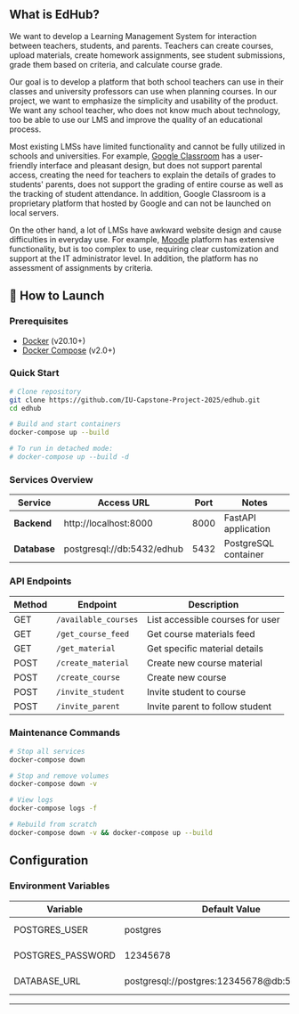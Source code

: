 ## What is EdHub?


We want to develop a Learning Management System for interaction between teachers, students, and parents. Teachers can create courses, upload materials, create homework assignments, see student submissions, grade them based on criteria, and calculate course grade.


Our goal is to develop a platform that both school teachers can use in their classes and university professors can use when planning courses. In our project, we want to emphasize the simplicity and usability of the product. We want any school teacher, who does not know much about technology, too be able to use our LMS and improve the quality of an educational process.

Most existing LMSs have limited functionality and cannot be fully utilized in schools and universities. For example, [Google Classroom](https://classroom.google.com/) has a user-friendly interface and pleasant design, but does not support parental access, creating the need for teachers to explain the details of grades to students' parents, does not support the grading of entire course as well as the tracking of student attendance. In addition, Google Classroom is a proprietary platform that hosted by Google and can not be launched on local servers.

On the other hand, a lot of LMSs have awkward website design and cause difficulties in everyday use. For example, [Moodle](https://moodle.org/) platform has extensive functionality, but is too complex to use, requiring clear customization and support at the IT administrator level. In addition, the platform has no assessment of assignments by criteria.

## 🚀 How to Launch

### Prerequisites
- [Docker](https://docs.docker.com/get-docker/) (v20.10+)
- [Docker Compose](https://docs.docker.com/compose/install/) (v2.0+)

### Quick Start
```bash
# Clone repository
git clone https://github.com/IU-Capstone-Project-2025/edhub.git
cd edhub

# Build and start containers
docker-compose up --build

# To run in detached mode:
# docker-compose up --build -d
```

### Services Overview
| Service       | Access URL                     | Port  | Notes                     |
|---------------|--------------------------------|-------|---------------------------|
| **Backend**   | http://localhost:8000         | 8000  | FastAPI application       |
| **Database**  | postgresql://db:5432/edhub    | 5432  | PostgreSQL container      |

### API Endpoints
| Method | Endpoint           | Description                          |
|--------|--------------------|--------------------------------------|
| GET    | `/available_courses` | List accessible courses for user    |
| GET    | `/get_course_feed`   | Get course materials feed           |
| GET    | `/get_material`      | Get specific material details       |
| POST   | `/create_material`   | Create new course material          |
| POST   | `/create_course`     | Create new course                   |
| POST   | `/invite_student`    | Invite student to course            |
| POST   | `/invite_parent`     | Invite parent to follow student     |

### Maintenance Commands
```bash
# Stop all services
docker-compose down

# Stop and remove volumes
docker-compose down -v

# View logs
docker-compose logs -f

# Rebuild from scratch
docker-compose down -v && docker-compose up --build
```

## Configuration

### Environment Variables
| Variable            | Default Value                         | Description                |
|---------------------|---------------------------------------|----------------------------|
| POSTGRES_USER       | postgres                              | Database username          |
| POSTGRES_PASSWORD   | 12345678                              | Database password          |
| DATABASE_URL        | postgresql://postgres:12345678@db:5432/edhub | Connection string         |

---